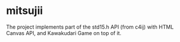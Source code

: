 # mitsujii
The project implements part of the std15.h API (from c4ij) with HTML Canvas API, and Kawakudari Game on top of it.
